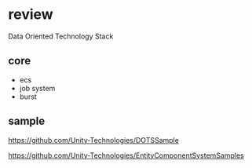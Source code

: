 # review
Data Oriented Technology Stack

## core
- ecs
- job system
- burst

## sample
https://github.com/Unity-Technologies/DOTSSample

https://github.com/Unity-Technologies/EntityComponentSystemSamples

